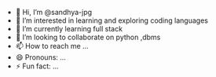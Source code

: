 - 👋 Hi, I’m @sandhya-jpg
- 👀 I’m interested in learning and exploring coding languages
- 🌱 I’m currently learning full stack
- 💞️ I’m looking to collaborate on python ,dbms
- 📫 How to reach me ...
- 😄 Pronouns: ...
- ⚡ Fun fact: ...

<!---
sandhya-jpg/sandhya-jpg is a ✨ special ✨ repository because its `README.md` (this file) appears on your GitHub profile.
You can click the Preview link to take a look at your changes.
--->
